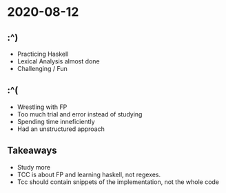 # 2020-08-12
## :^)
- Practicing Haskell
- Lexical Analysis almost done
- Challenging / Fun
## :^(
- Wrestling with FP
- Too much trial and error instead of studying
- Spending time inneficiently
- Had an unstructured approach
## Takeaways
- Study more
- TCC is about FP and learning haskell, not regexes.
- Tcc should contain snippets of the implementation, not the whole code
